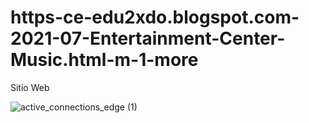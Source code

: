 # https-ce-edu2xdo.blogspot.com-2021-07-Entertainment-Center-Music.html-m-1-more
Sitio Web 

![active_connections_edge (1)](https://github.com/RHYTHMSOUND/https-ce-edu2xdo.blogspot.com-2021-07-Entertainment-Center-Music.html-m-1-more/assets/136238448/84cf4f70-e4a3-4b07-9a47-2705491db9fc)
